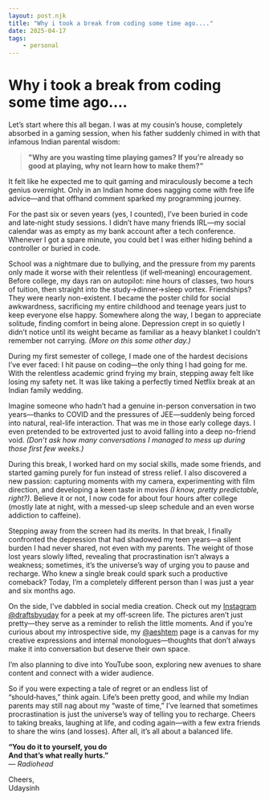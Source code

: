 ```yaml
---
layout: post.njk
title: "Why i took a break from coding some time ago...."
date: 2025-04-17
tags:
    - personal
---
```

# Why i took a break from coding some time ago....

Let’s start where this all began. I was at my cousin’s house, completely absorbed in a gaming session, when his father suddenly chimed in with that infamous Indian parental wisdom:

> **"Why are you wasting time playing games? If you’re already so good at playing, why not learn how to make them?"**

It felt like he expected me to quit gaming and miraculously become a tech genius overnight. Only in an Indian home does nagging come with free life advice—and that offhand comment sparked my programming journey.

For the past six or seven years (yes, I counted), I’ve been buried in code and late‑night study sessions. I didn’t have many friends IRL—my social calendar was as empty as my bank account after a tech conference. Whenever I got a spare minute, you could bet I was either hiding behind a controller or buried in code.

School was a nightmare due to bullying, and the pressure from my parents only made it worse with their relentless (if well‑meaning) encouragement. Before college, my days ran on autopilot: nine hours of classes, two hours of tuition, then straight into the study→dinner→sleep vortex. Friendships? They were nearly non-existent. I became the poster child for social awkwardness, sacrificing my entire childhood and teenage years just to keep everyone else happy. Somewhere along the way, I began to appreciate solitude, finding comfort in being alone. Depression crept in so quietly I didn’t notice until its weight became as familiar as a heavy blanket I couldn't remember not carrying. *(More on this some other day.)*

During my first semester of college, I made one of the hardest decisions I’ve ever faced: I hit pause on coding—the only thing I had going for me. With the relentless academic grind frying my brain, stepping away felt like losing my safety net. It was like taking a perfectly timed Netflix break at an Indian family wedding.

Imagine someone who hadn’t had a genuine in-person conversation in two years—thanks to COVID and the pressures of JEE—suddenly being forced into natural, real-life interaction. That was me in those early college days. I even pretended to be extroverted just to avoid falling into a deep no-friend void. *(Don’t ask how many conversations I managed to mess up during those first few weeks.)*

During this break, I worked hard on my social skills, made some friends, and started gaming purely for fun instead of stress relief. I also discovered a new passion: capturing moments with my camera, experimenting with film direction, and developing a keen taste in movies *(I know, pretty predictable, right?)*. Believe it or not, I now code for about four hours after college (mostly late at night, with a messed-up sleep schedule and an even worse addiction to caffeine).

Stepping away from the screen had its merits. In that break, I finally confronted the depression that had shadowed my teen years—a silent burden I had never shared, not even with my parents. The weight of those lost years slowly lifted, revealing that procrastination isn’t always a weakness; sometimes, it’s the universe’s way of urging you to pause and recharge. Who knew a single break could spark such a productive comeback? Today, I’m a completely different person than I was just a year and six months ago.

On the side, I've dabbled in social media creation. Check out my [Instagram @draftsbyuday](https://instagram.com/draftsbyuday) for a peek at my off‑screen life. The pictures aren’t just pretty—they serve as a reminder to relish the little moments. And if you’re curious about my introspective side, my [@aeshtem](https://www.instagram.com/aeshtem/) page is a canvas for my creative expressions and internal monologues—thoughts that don’t always make it into conversation but deserve their own space.

I’m also planning to dive into YouTube soon, exploring new avenues to share content and connect with a wider audience.

So if you were expecting a tale of regret or an endless list of “should‑haves,” think again. Life’s been pretty good, and while my Indian parents may still nag about my “waste of time,” I’ve learned that sometimes procrastination is just the universe’s way of telling you to recharge. Cheers to taking breaks, laughing at life, and coding again—with a few extra friends to share the wins (and losses). After all, it’s all about a balanced life.


**“You do it to yourself, you do  
And that’s what really hurts.”**  
— *Radiohead*

Cheers,  
Udaysinh
